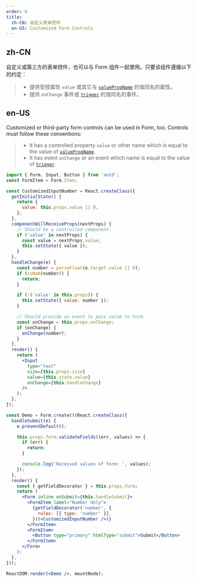 ```yaml
---
order: 6
title:
  zh-CN: 自定义表单控件
  en-US: Customized Form Controls
---
```


## zh-CN

自定义或第三方的表单控件，也可以与 Form 组件一起使用。只要该组件遵循以下的约定：
> * 提供受控属性 `value` 或其它与 [`valuePropName`](http://ant.design/components/form/#getFieldDecorator-参数) 的值同名的属性。
> * 提供 `onChange` 事件或 [`trigger`](http://ant.design/components/form/#getFieldDecorator-参数) 的值同名的事件。

## en-US

Customized or third-party form controls can be used in Form, too. Controls must follow these conventions:
> * It has a controlled property `value` or other name which is equal to the value of [`valuePropName`](http://ant.design/components/form/?locale=en-US#getFieldDecorator's-parameters).
> * It has event `onChange` or an event which name is equal to the value of [`trigger`](http://ant.design/components/form/?locale=en-US#getFieldDecorator's-parameters).


````jsx
import { Form, Input, Button } from 'antd';
const FormItem = Form.Item;

const CustomizedInputNumber = React.createClass({
  getInitialState() {
    return {
      value: this.props.value || 0,
    };
  },
  componentWillReceiveProps(nextProps) {
    // Should be a controlled component.
    if ('value' in nextProps) {
      const value = nextProps.value;
      this.setState({ value });
    }
  },
  handleChange(e) {
    const number = parseFloat(e.target.value || 0);
    if (isNaN(number)) {
      return;
    }

    if (!('value' in this.props)) {
      this.setState({ value: number });
    }

    // Should provide an event to pass value to Form.
    const onChange = this.props.onChange;
    if (onChange) {
      onChange(number);
    }
  },
  render() {
    return (
      <Input
        type="text"
        size={this.props.size}
        value={this.state.value}
        onChange={this.handleChange}
      />
    );
  },
});

const Demo = Form.create()(React.createClass({
  handleSubmit(e) {
    e.preventDefault();

    this.props.form.validateFields((err, values) => {
      if (err) {
        return;
      }

      console.log('Received values of form: ', values);
    });
  },
  render() {
    const { getFieldDecorator } = this.props.form;
    return (
      <Form inline onSubmit={this.handleSubmit}>
        <FormItem label="Number Only">
          {getFieldDecorator('number', {
            rules: [{ type: 'number' }],
          })(<CustomizedInputNumber />)}
        </FormItem>
        <FormItem>
          <Button type="primary" htmlType="submit">Submit</Button>
        </FormItem>
      </Form>
    );
  },
}));

ReactDOM.render(<Demo />, mountNode);
````

